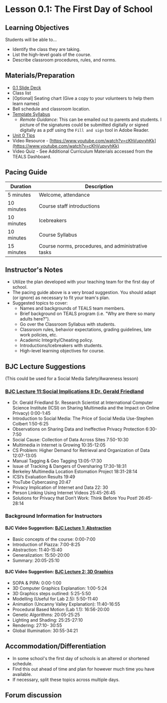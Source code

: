 # Lesson 0.1: The First Day of School

## Learning Objectives

Students will be able to...

* Identify the class they are taking.
* List the high-level goals of the course.
* Describe classroom procedures, rules, and norms.

## Materials/Preparation

* [0.1 Slide Deck](https://github.com/TEALSK12/introduction-to-computer-science/raw/master/slidedecks/TEALS%20SNAP%200.1.pptx)
* Class list
* [Optional] Seating chart (Give a copy to your volunteers to help them learn names)
* Bell schedule and classroom location.
* [Template Syllabus](https://github.com/TEALSK12/introduction-to-computer-science/raw/master/Unit%200/IntrotoCSSyllabusExample.docx)
  * _Remote Guidance_: This can be emailed out to parents and students. I picture of the signatures could be submitted digitally or signed digitally as a pdf using the `Fill and sign` tool in Adobe Reader.
* [Unit 0 Tips](unit_0_tips.md)
* Video Resource - [https://www.youtube.com/watch?v=cKhVupvyhKk](https://www.youtube.com/watch?v=cKhVupvyhKk)
* Video Quiz - See Additional Curriculum Materials accessed from the TEALS Dashboard.

## Pacing Guide

| Duration | Description |
| -------- | ----------- |
| 5 minutes | Welcome, attendance |
| 10 minutes | Course staff introductions |
| 10 minutes | Icebreakers |
| 10 minutes | Course Syllabus |
| 15 minutes | Course norms, procedures, and administrative tasks |

## Instructor's Notes

* Utilize the plan developed with your teaching team for the first day of school.
* The pacing guide above is a very broad suggestion.  You should adapt (or ignore) as necessary to fit your team's plan.
* Suggested topics to cover:
  * Names and backgrounds of TEALS team members.
  * Brief background on TEALS program (i.e. "Why are there so many adults here?").
  * Go over the Classroom Syllabus with students.
  * Classroom rules, behavior expectations, grading guidelines, late work policies, etc.
  * Academic Integrity/Cheating policy.
  * Introductions/Icebreakers with students.
  * High-level learning objectives for course.

## BJC Lecture Suggestions

(This could be used for a Social Media Safety/Awareness lesson)

### [BJC Lecture 11:Social Implications II Dr. Gerald Friedland](https://www.youtube.com/watch?v=RNN19b61oRg)

* Dr. Gerald Friedland Sr. Research Scientist at International Computer Science Institute (ICSI) on Sharing Multimedia and the Impact on Online Privacy) 0:00-1:45
* Introduction to Social Media: The Price of Social Media Use-Stephen Colbert 1:50-6:25
* Observations on Sharing Data and Ineffective Privacy Protection 6:30-7:50
* Social Cause: Collection of Data Across Sites 7:50-10:30
* Multimedia in Internet is Growing 10:35-12:05
* CS Problem: Higher Demand for Retrieval and Organization of Data 12:07-13:05
* Manual Tagging & Geo Tagging 13:05-17:30
* Issue of Tracking & Dangers of Oversharing 17:30-18:31
* Berkeley Multimedia Location Estomation Project 18:31-28:14
* ICSI’s Evaluation Results 19:49
* YouTube Cybercasing 20:47
* Privacy Implication of Internet and Data 22: 30
* Person Linking Using Internet Videos 25:45-26:45
* Solutions for Privacy that Don’t Work: Think Before You Post! 26:45-28:14

### Background Information for Instructors

#### BJC Video Suggestion: [BJC Lecture 1: Abstraction](https://www.youtube.com/watch?v=Dxw9cIbzaLk)

* Basic concepts of the course: 0:00-7:00
* Introduction of Piazza: 7:00-8:25
* Abstraction: 11:40-15:40
* Generalization: 15:50-20:00
* Summary: 20:05-25:10

#### BJC Video Suggestion: [BJC Lecture 2: 3D Graphics](https://www.youtube.com/watch?v=q2UMQaoW30U)

* SOPA & PIPA: 0:00-1:00
* 3D Computer Graphics Explanation: 1:00-5:24
* 3D Graphics steps outlined: 5:25-5:50
* Modelling (Useful for Lab 2.5): 5:50-11:40
* Animation (Uncanny Valley Explanation): 11:40-16:55
* Procedural Based Motion (Lab 1.1): 16:56-20:00
* Genetic Algorithms: 20:05-25:25
* Lighting and Shading: 25:25-27:10
* Rendering: 27:10- 30:55
* Global Illumination: 30:55-34:21

## Accommodation/Differentiation

* In some school's the first day of schools is an altered or shortened schedule.  
* Find this out ahead of time and plan for however much time you have available.
* If necessary, split these topics across multiple days.

## Forum discussion
